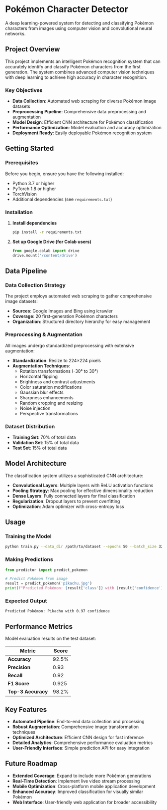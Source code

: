 # Pokémon Character Detector

A deep learning-powered system for detecting and classifying Pokémon characters from images using computer vision and convolutional neural networks.

## Project Overview

This project implements an intelligent Pokémon recognition system that can accurately identify and classify Pokémon characters from the first generation. The system combines advanced computer vision techniques with deep learning to achieve high accuracy in character recognition.

### Key Objectives

- **Data Collection**: Automated web scraping for diverse Pokémon image datasets
- **Preprocessing Pipeline**: Comprehensive data preprocessing and augmentation
- **Model Design**: Efficient CNN architecture for Pokémon classification  
- **Performance Optimization**: Model evaluation and accuracy optimization
- **Deployment Ready**: Easily deployable Pokémon recognition system

## Getting Started

### Prerequisites

Before you begin, ensure you have the following installed:

- Python 3.7 or higher
- PyTorch 1.8 or higher
- TorchVision
- Additional dependencies (see `requirements.txt`)

### Installation

1. **Install dependencies**
   ```bash
   pip install -r requirements.txt
   ```

2. **Set up Google Drive (for Colab users)**
   ```python
   from google.colab import drive
   drive.mount('/content/drive')
   ```

## Data Pipeline

### Data Collection Strategy

The project employs automated web scraping to gather comprehensive image datasets:

- **Sources**: Google Images and Bing using icrawler
- **Coverage**: 20 first-generation Pokémon characters
- **Organization**: Structured directory hierarchy for easy management

### Preprocessing & Augmentation

All images undergo standardized preprocessing with extensive augmentation:

- **Standardization**: Resize to 224×224 pixels
- **Augmentation Techniques**:
  - Rotation transformations (-30° to 30°)
  - Horizontal flipping
  - Brightness and contrast adjustments
  - Color saturation modifications
  - Gaussian blur effects
  - Sharpness enhancements
  - Random cropping and resizing
  - Noise injection
  - Perspective transformations

### Dataset Distribution

- **Training Set**: 70% of total data
- **Validation Set**: 15% of total data  
- **Test Set**: 15% of total data

## Model Architecture

The classification system utilizes a sophisticated CNN architecture:

- **Convolutional Layers**: Multiple layers with ReLU activation functions
- **Pooling Strategy**: Max pooling for effective dimensionality reduction
- **Dense Layers**: Fully connected layers for final classification
- **Regularization**: Dropout layers to prevent overfitting
- **Optimization**: Adam optimizer with cross-entropy loss

## Usage

### Training the Model

```bash
python train.py --data_dir /path/to/dataset --epochs 50 --batch_size 32
```

### Making Predictions

```python
from predictor import predict_pokemon

# Predict Pokémon from image
result = predict_pokemon('pikachu.jpg')
print(f"Predicted Pokémon: {result['class']} with {result['confidence']:.2f} confidence")
```

### Expected Output

```
Predicted Pokémon: Pikachu with 0.97 confidence
```

## Performance Metrics

Model evaluation results on the test dataset:

| Metric | Score |
|--------|-------|
| **Accuracy** | 92.5% |
| **Precision** | 0.93 |
| **Recall** | 0.92 |
| **F1 Score** | 0.925 |
| **Top-3 Accuracy** | 98.2% |

## Key Features

- **Automated Pipeline**: End-to-end data collection and processing
- **Robust Augmentation**: Comprehensive image transformation techniques
- **Optimized Architecture**: Efficient CNN design for fast inference
- **Detailed Analytics**: Comprehensive performance evaluation metrics
- **User-Friendly Interface**: Simple prediction API for easy integration

## Future Roadmap

- **Extended Coverage**: Expand to include more Pokémon generations
- **Real-Time Detection**: Implement live video stream processing
- **Mobile Optimization**: Cross-platform mobile application development
- **Enhanced Accuracy**: Improved classification for visually similar Pokémon
- **Web Interface**: User-friendly web application for broader accessibility

